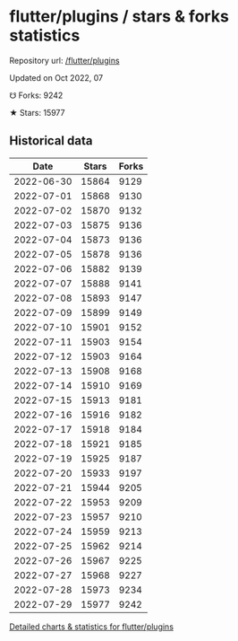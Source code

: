 # flutter/plugins / stars & forks statistics

Repository url: [/flutter/plugins](https://github.com/flutter/plugins)

Updated on Oct 2022, 07

☋ Forks: 9242

★ Stars: 15977

## Historical data
| Date | Stars | Forks |
|------|-------|-------|
| 2022-06-30 | 15864 | 9129 | 
| 2022-07-01 | 15868 | 9130 | 
| 2022-07-02 | 15870 | 9132 | 
| 2022-07-03 | 15875 | 9136 | 
| 2022-07-04 | 15873 | 9136 | 
| 2022-07-05 | 15878 | 9136 | 
| 2022-07-06 | 15882 | 9139 | 
| 2022-07-07 | 15888 | 9141 | 
| 2022-07-08 | 15893 | 9147 | 
| 2022-07-09 | 15899 | 9149 | 
| 2022-07-10 | 15901 | 9152 | 
| 2022-07-11 | 15903 | 9154 | 
| 2022-07-12 | 15903 | 9164 | 
| 2022-07-13 | 15908 | 9168 | 
| 2022-07-14 | 15910 | 9169 | 
| 2022-07-15 | 15913 | 9181 | 
| 2022-07-16 | 15916 | 9182 | 
| 2022-07-17 | 15918 | 9184 | 
| 2022-07-18 | 15921 | 9185 | 
| 2022-07-19 | 15925 | 9187 | 
| 2022-07-20 | 15933 | 9197 | 
| 2022-07-21 | 15944 | 9205 | 
| 2022-07-22 | 15953 | 9209 | 
| 2022-07-23 | 15957 | 9210 | 
| 2022-07-24 | 15959 | 9213 | 
| 2022-07-25 | 15962 | 9214 | 
| 2022-07-26 | 15967 | 9225 | 
| 2022-07-27 | 15968 | 9227 | 
| 2022-07-28 | 15973 | 9234 | 
| 2022-07-29 | 15977 | 9242 | 


[Detailed charts & statistics for flutter/plugins](https://reviewgithub.com/rep/flutter/plugins)
